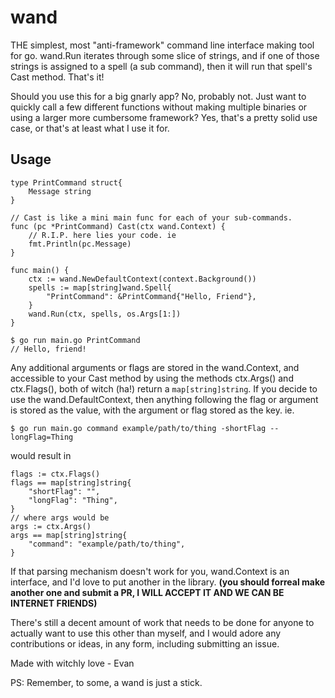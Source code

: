 # wand

THE simplest, most "anti-framework" command line interface making tool for go. wand.Run iterates through some slice of strings, and if one of those strings is assigned to a spell (a sub command), then it will run that spell's Cast method. That's it!

Should you use this for a big gnarly app? No, probably not. Just want to quickly call a few different functions without making multiple binaries or using a larger more cumbersome framework? Yes, that's a pretty solid use case, or that's at least what I use it for.

## Usage

```golang
type PrintCommand struct{
    Message string
}

// Cast is like a mini main func for each of your sub-commands.
func (pc *PrintCommand) Cast(ctx wand.Context) {
    // R.I.P. here lies your code. ie
    fmt.Println(pc.Message)
}

func main() {
    ctx := wand.NewDefaultContext(context.Background())
    spells := map[string]wand.Spell{
        "PrintCommand": &PrintCommand{"Hello, Friend"},
    }
    wand.Run(ctx, spells, os.Args[1:])
}
```
```
$ go run main.go PrintCommand
// Hello, friend!
```
Any additional arguments or flags are stored in the wand.Context, and accessible to your Cast method by using the methods ctx.Args() and ctx.Flags(), both of witch (ha!) return a `map[string]string`. If you decide to use the wand.DefaultContext, then anything following the flag or argument is stored as the value, with the argument or flag stored as the key. ie.
```
$ go run main.go command example/path/to/thing -shortFlag --longFlag=Thing
```
would result in
```golang
flags := ctx.Flags()
flags == map[string]string{
    "shortFlag": "",
    "longFlag": "Thing",
}
// where args would be
args := ctx.Args()
args == map[string]string{
    "command": "example/path/to/thing",
}
```
If that parsing mechanism doesn't work for you, wand.Context is an interface, and I'd love to put another in the library. **(you should forreal make another one and submit a PR, I WILL ACCEPT IT AND WE CAN BE INTERNET FRIENDS)**

There's still a decent amount of work that needs to be done for anyone to actually want to use this other than myself, and I would adore any contributions or ideas, in any form, including submitting an issue.

Made with witchly love -
    Evan

PS: Remember, to some, a wand is just a stick.